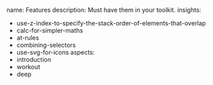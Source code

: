 name: Features
description: Must have them in your toolkit.
insights:
  - use-z-index-to-specify-the-stack-order-of-elements-that-overlap
  - calc-for-simpler-maths
  - at-rules
  - combining-selectors
  - use-svg-for-icons
aspects:
  - introduction
  - workout
  - deep
